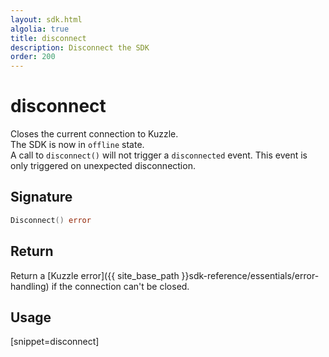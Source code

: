 ```yaml
---
layout: sdk.html
algolia: true
title: disconnect
description: Disconnect the SDK
order: 200
---
```


# disconnect

Closes the current connection to Kuzzle.  
The SDK is now in `offline` state.  
A call to `disconnect()` will not trigger a `disconnected` event. This event is only triggered on unexpected disconnection.

## Signature

```go
Disconnect() error
```

## Return

Return a [Kuzzle error]({{ site_base_path }}sdk-reference/essentials/error-handling) if the connection can't be closed.

## Usage

[snippet=disconnect]
